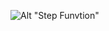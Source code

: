 ![Alt "Step Funvtion"](https://github.com/ak-699/visual-insight-generator/blob/source/stepfunctions_graph.png)
